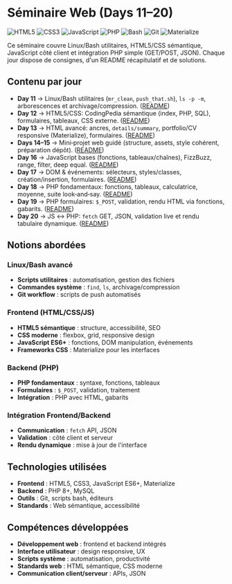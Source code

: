 # Séminaire Web (Days 11–20)

![HTML5](https://img.shields.io/badge/HTML5-E34F26?logo=html5&logoColor=white)
![CSS3](https://img.shields.io/badge/CSS3-1572B6?logo=css3&logoColor=white)
![JavaScript](https://img.shields.io/badge/JavaScript-F7DF1E?logo=javascript&logoColor=black)
![PHP](https://img.shields.io/badge/PHP-777BB4?logo=php&logoColor=white)
![Bash](https://img.shields.io/badge/Bash-4EAA25?logo=gnubash&logoColor=white)
![Git](https://img.shields.io/badge/Git-F05032?logo=git&logoColor=white)
![Materialize](https://img.shields.io/badge/Materialize-EE6E73?logo=materialdesign&logoColor=white)

Ce séminaire couvre Linux/Bash utilitaires, HTML5/CSS sémantique, JavaScript côté client et intégration PHP simple (GET/POST, JSON). Chaque jour dispose de consignes, d'un README récapitulatif et de solutions.

## Contenu par jour
- **Day 11** → Linux/Bash utilitaires (`mr_clean`, `push_that.sh`), `ls -p -m`, arborescences et archivage/compression. ([README](Day_11/README.md))
- **Day 12** → HTML5/CSS: CodingPedia sémantique (index, PHP, SQL), formulaires, tableaux, CSS externe. ([README](Day_12/README.md))
- **Day 13** → HTML avancé: ancres, `details/summary`, portfolio/CV responsive (Materialize), formulaires. ([README](Day_13/README.md))
- **Days 14–15** → Mini‑projet web guidé (structure, assets, style cohérent, préparation dépôt). ([README](Day_14_15/README.md))
- **Day 16** → JavaScript bases (fonctions, tableaux/chaînes), FizzBuzz, range, filter, deep equal. ([README](Day_16/README.md))
- **Day 17** → DOM & événements: sélecteurs, styles/classes, création/insertion, formulaires. ([README](Day_17/README.md))
- **Day 18** → PHP fondamentaux: fonctions, tableaux, calculatrice, moyenne, suite look‑and‑say. ([README](Day_18/README.md))
- **Day 19** → PHP formulaires: `$_POST`, validation, rendu HTML via fonctions, gabarits. ([README](Day_19/README.md))
- **Day 20** → JS ↔ PHP: `fetch` GET, JSON, validation live et rendu tabulaire dynamique. ([README](Day_20/README.md))

## Notions abordées

### Linux/Bash avancé
- **Scripts utilitaires** : automatisation, gestion des fichiers
- **Commandes système** : `find`, `ls`, archivage/compression
- **Git workflow** : scripts de push automatisés

### Frontend (HTML/CSS/JS)
- **HTML5 sémantique** : structure, accessibilité, SEO
- **CSS moderne** : flexbox, grid, responsive design
- **JavaScript ES6+** : fonctions, DOM manipulation, événements
- **Frameworks CSS** : Materialize pour les interfaces

### Backend (PHP)
- **PHP fondamentaux** : syntaxe, fonctions, tableaux
- **Formulaires** : `$_POST`, validation, traitement
- **Intégration** : PHP avec HTML, gabarits

### Intégration Frontend/Backend
- **Communication** : `fetch` API, JSON
- **Validation** : côté client et serveur
- **Rendu dynamique** : mise à jour de l'interface

## Technologies utilisées

- **Frontend** : HTML5, CSS3, JavaScript ES6+, Materialize
- **Backend** : PHP 8+, MySQL
- **Outils** : Git, scripts bash, éditeurs
- **Standards** : Web sémantique, accessibilité

## Compétences développées

- **Développement web** : frontend et backend intégrés
- **Interface utilisateur** : design responsive, UX
- **Scripts système** : automatisation, productivité
- **Standards web** : HTML sémantique, CSS moderne
- **Communication client/serveur** : APIs, JSON
